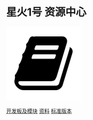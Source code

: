 # 星火1号 资源中心

![logo](_media/icon.png)

[开发板及模块](/other/novice-guide/README.md)
[资料](/other/novice-guide/README.md)
[标准版本](/rt-thread-version/rt-thread-standard/README.md)

